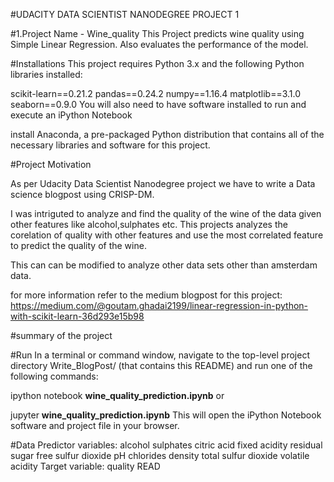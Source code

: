 #UDACITY DATA SCIENTIST NANODEGREE PROJECT 1

#1.Project Name - Wine_quality
This Project predicts wine quality using Simple Linear Regression.
Also evaluates the performance of the model.

#Installations
This project requires Python 3.x and the following Python libraries installed:

scikit-learn==0.21.2
pandas==0.24.2
numpy==1.16.4
matplotlib==3.1.0
seaborn==0.9.0
You will also need to have software installed to run and execute an iPython Notebook

install Anaconda, a pre-packaged Python distribution that contains all of the necessary libraries and software for this project.

#Project Motivation

As per Udacity Data Scientist Nanodegree project  we have to write a Data science blogpost using CRISP-DM.

I was intriguted to analyze and find the quality of the wine of the data given other features like alcohol,sulphates etc.
This projects analyzes the corelation of quality with other features and use the most correlated feature to predict the quality of the wine. 

This can can be modified to analyze other data sets other than amsterdam data.

for more information refer to the medium blogpost for this project: https://medium.com/@goutam.ghadai2199/linear-regression-in-python-with-scikit-learn-36d293e15b98

#summary of the project




#Run
In a terminal or command window, navigate to the top-level project directory Write_BlogPost/ (that contains this README) and run one of the following commands:

ipython notebook **wine_quality_prediction.ipynb**
or

jupyter **wine_quality_prediction.ipynb**
This will open the iPython Notebook software and project file in your browser.

#Data
Predictor variables:
	alcohol
	sulphates
	citric acid
	fixed acidity
	residual sugar
	free sulfur dioxide
	pH
	chlorides
	density
	total sulfur dioxide
	volatile acidity
Target variable:
	quality
READ
